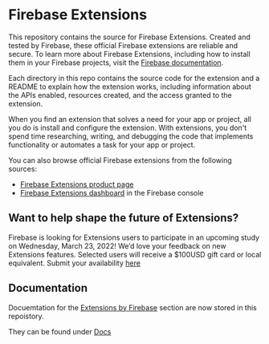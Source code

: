 # Firebase Extensions

This repository contains the source for Firebase Extensions. Created and tested by Firebase, these official Firebase extensions are reliable and secure. To learn more about Firebase Extensions, including how to install them in your Firebase projects, visit the [Firebase documentation](https://firebase.google.com/docs/extensions).

Each directory in this repo contains the source code for the extension and a README to explain how the extension works, including information about the APIs enabled, resources created, and the access granted to the extension.

When you find an extension that solves a need for your app or project, all you do is install and configure the extension. With extensions, you don't spend time researching, writing, and debugging the code that implements functionality or automates a task for your app or project.

You can also browse official Firebase extensions from the following sources:

* [Firebase Extensions product page](https://firebase.google.com/products/extensions)
* [Firebase Extensions dashboard](https://console.firebase.google.com/project/_/extensions/) in the Firebase console

## Want to help shape the future of Extensions?

Firebase is looking for Extensions users to participate in an upcoming study on Wednesday, March 23, 2022! We’d love your feedback on new Extensions features. Selected users will receive a $100USD gift card or local equivalent. Submit your availability [here](https://forms.gle/TaBf17RMfgWydx5QA)

## Documentation

Docuemtation for the [Extensions by Firebase](https://firebase.google.com/docs/extensions) section are now stored in this repoistory.

They can be found under [Docs](https://github.com/firebase/extensions/docs)

